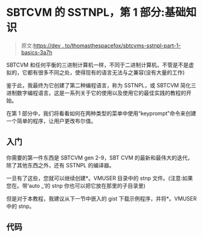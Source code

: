 # SBTCVM 的 SSTNPL，第 1 部分:基础知识

> 原文:[https://dev . to/thomasthespacefox/sbtcvms-sstnpl-part-1-basics-3a7h](https://dev.to/thomasthespacefox/sbtcvms-sstnpl-part-1-basics-3a7h)

SBTCVM 和任何平衡的三进制计算机一样，不同于二进制计算机，不管是不是虚拟的，它都有很多不同之处，使得现有的语言无法与之兼容(没有大量的工作)

鉴于此，我最终为它创建了第二种编程语言，称为 SSTNPL，或 SBTCVM 简化三进制数字编程语言。这是一系列关于它的使用以及使用它的最佳实践的教程的开始。

在第 1 部分中，我们将看看如何在两种类型的菜单中使用“keyprompt”命令来创建一个简单的程序，让用户更改布尔值。

## [](#getting-started)入门

你需要的第一件东西是 SBTCVM gen 2-9，SBT CVM 的最新和最伟大的迭代，除了其他东西之外，还有 SSTNPL 的编译器。

一旦有了这些，您就可以继续创建*。VMUSER 目录中的 stnp 文件。(注意:如果您在。带‘auto _’的 stnp 你也可以把它放在那里的子目录里)

但是对于本教程，我建议从下一节中嵌入的 gist 下载示例程序，并将*。VMUSER 中的 stnp。

## [](#the-code)代码